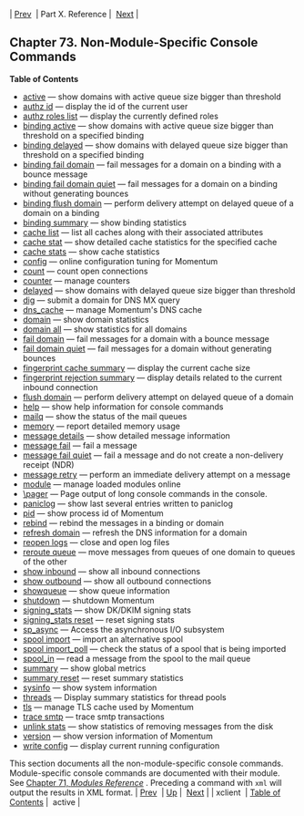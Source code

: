 | [Prev](conf.ref.xclient)  | Part X. Reference |  [Next](console_commands.active) |
## Chapter 73. Non-Module-Specific Console Commands
**Table of Contents**

* [active](console_commands.active) — show domains with active queue size bigger than threshold
* [authz id](console_commands.authz_id) — display the id of the current user
* [authz roles list](console_commands.authz_roles_list) — display the currently defined roles
* [binding active](console_commands.binding_active) — show domains with active queue size bigger than threshold on a specified binding
* [binding delayed](console_commands.binding_delayed) — show domains with delayed queue size bigger than threshold on a specified binding
* [binding fail domain](console_commands.binding_fail_domain) — fail messages for a domain on a binding with a bounce message
* [binding fail domain quiet](console_commands.binding_fail_domain_quiet) — fail messages for a domain on a binding without generating bounces
* [binding flush domain](console_commands.binding_flush_domain) — perform delivery attempt on delayed queue of a domain on a binding
* [binding summary](console_commands.binding_summary) — show binding statistics
* [cache list](console_commands.cache_list) — list all caches along with their associated attributes
* [cache stat](console_commands.cache_stat) — show detailed cache statistics for the specified cache
* [cache stats](console_commands.cache_stats) — show cache statistics
* [config](console_commands.config) — online configuration tuning for Momentum
* [count](console_commands.count) — count open connections
* [counter](console_commands.counter) — manage counters
* [delayed](console_commands.delayed) — show domains with delayed queue size bigger than threshold
* [dig](console_commands.dig) — submit a domain for DNS MX query
* [dns_cache](console_commands.dns_cache) — manage Momentum's DNS cache
* [domain](console_commands.domain) — show domain statistics
* [domain all](console_commands.domain_all) — show statistics for all domains
* [fail domain](console_commands.fail_domain) — fail messages for a domain with a bounce message
* [fail domain quiet](console_commands.fail_domain_quiet) — fail messages for a domain without generating bounces
* [fingerprint cache summary](console_commands.fingerprint_cache_summary) — display the current cache size
* [fingerprint rejection summary](console_commands.fingerprint_rejection_summary) — display details related to the current inbound connection
* [flush domain](console_commands.flush_domain) — perform delivery attempt on delayed queue of a domain
* [help](console_commands.help) — show help information for console commands
* [mailq](console_commands.mailq) — show the status of the mail queues
* [memory](console_commands.memory) — report detailed memory usage
* [message details](console_commands.message_details) — show detailed message information
* [message fail](console_commands.message_fail) — fail a message
* [message fail quiet](console_commands.message_fail_quiet) — fail a message and do not create a non-delivery receipt (NDR)
* [message retry](console_commands.message_retry) — perform an immediate delivery attempt on a message
* [module](console_commands.module) — manage loaded modules online
* [\pager](console_commands.pager) — Page output of long console commands in the console.
* [paniclog](console_commands.paniclog) — show last several entries written to paniclog
* [pid](console_commands.pid) — show process id of Momentum
* [rebind](console_commands.rebind) — rebind the messages in a binding or domain
* [refresh domain](console_commands.refresh_domain) — refresh the DNS information for a domain
* [reopen logs](console_commands.reopen_logs) — close and open log files
* [reroute queue](console_commands.reroute_queue) — move messages from queues of one domain to queues of the other
* [show inbound](console_commands.show_inbound) — show all inbound connections
* [show outbound](console_commands.show_outbound) — show all outbound connections
* [showqueue](console_commands.showqueue) — show queue information
* [shutdown](console_commands.shutdown) — shutdown Momentum
* [signing_stats](console_commands.signing_stats) — show DK/DKIM signing stats
* [signing_stats reset](console_commands.signing_stats_reset) — reset signing stats
* [sp_async](console_commands.sp_async) — Access the asynchronous I/O subsystem
* [spool import](console_commands.spool_import) — import an alternative spool
* [spool import_poll](console_commands.spool_import_poll) — check the status of a spool that is being imported
* [spool_in](console_commands.spool_in) — read a message from the spool to the mail queue
* [summary](console_commands.summary) — show global metrics
* [summary reset](console_commands.summary_reset) — reset summary statistics
* [sysinfo](console_commands.sysinfo) — show system information
* [threads](console_commands.threads) — Display summary statistics for thread pools
* [tls](console_commands.tls) — manage TLS cache used by Momentum
* [trace smtp](console_commands.trace_smtp) — trace smtp transactions
* [unlink stats](console_commands.unlink_stats) — show statistics of removing messages from the disk
* [version](console_commands.version) — show version information of Momentum
* [write config](console_commands.write_config) — display current running configuration

This section documents all the non-module-specific console commands. Module-specific console commands are documented with their module. See [Chapter 71, *Modules Reference*](modules "Chapter 71. Modules Reference") .
Preceding a command with `xml` will output the results in XML format.
| [Prev](conf.ref.xclient)  | [Up](p.reference) |  [Next](console_commands.active) |
| xclient  | [Table of Contents](index) |  active |
